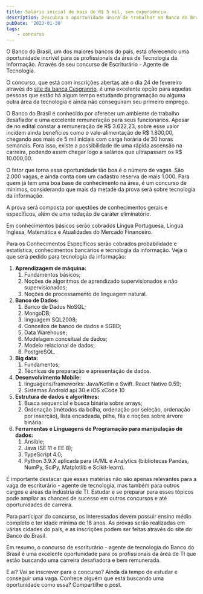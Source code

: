 ```yaml
---
title: Salário inicial de mais de R$ 5 mil, sem experiência.
description: Descubra a oportunidade única de trabalhar no Banco do Brasil, um dos maiores bancos do país, na área de Tecnologia da Informação.
pubDate: '2023-01-30'
tags: 
    - concurso
---
```


O Banco do Brasil, um dos maiores bancos do país, está oferecendo uma oportunidade incrível para os profissionais da área de Tecnologia da Informação. Através de seu concurso de Escriturário - Agente de Tecnologia.

O concurso, que está com inscrições abertas até o dia 24 de fevereiro através do [site da banca Cesgranrio](https://www.cesgranrio.org.br/concursos/evento.aspx?id=bb0122), é uma excelente opção para aquelas pessoas que estão há algum tempo estudando programação ou alguma outra área da tecnologia e ainda não conseguiram seu primeiro emprego.

O Banco do Brasil é conhecido por oferecer um ambiente de trabalho desafiador e uma excelente remuneração para seus funcionários. Apesar de no edital constar a remuneração de R$ 3.622,23, sobre esse valor incidem ainda benefícios como o vale-alimentação de R$ 1.800,00, chegando aos mais de 5 mil iniciais com carga horária de 30 horas semanais. Fora isso, existe a possibilidade de uma rápida ascensão na carreira, podendo assim chegar logo a salários que ultrapassam os R$ 10.000,00.

O fator que torna essa oportunidade tão boa é o número de vagas. São 2.000 vagas, e ainda conta com um cadastro reserva de mais 1.000. Para quem já tem uma boa base de conhecimento na área, é um concurso de mínimos, considerando que mais da metade da prova será sobre tecnologia da informação.

A prova será composta por questões de conhecimentos gerais e específicos, além de uma redação de caráter eliminatório.

Em conhecimentos básicos serão cobrados Língua 
Portuguesa, Língua Inglesa, Matemática e Atualidades do Mercado Financeiro.

Para os Conhecimentos Específicos serão cobrados probabilidade e estatística, conhecimentos bancários e tecnologia da informação. Veja o que será pedido para tecnologia da informação:

1. **Aprendizagem de máquina:** 
    1. Fundamentos básicos; 
    2. Noções de algoritmos de aprendizado
    supervisionados e não supervisionados; 
    3. Noções de processamento de linguagem natural.
2. **Banco de Dados:** 
    1. Banco de Dados NoSQL;
    2. MongoDB; 
    3. linguagem SQL2008;
    4. Conceitos de banco de dados e SGBD; 
    5. Data Warehouse; 
    6. Modelagem conceitual de dados; 
    7. Modelo
    relacional de dados; 
    8. PostgreSQL.
3. **Big data:** 
    1. Fundamentos; 
    2. Técnicas de preparação e
    apresentação de dados. 
4. **Desenvolvimento Mobile:** 
    1. linguagens/frameworks: Java/Kotlin e Swift. React Native 0.59; 
    2. Sistemas
    Android api 30 e iOS xCode 10
5. **Estrutura de dados e algoritmos:** 
    1. Busca sequencial e busca binária sobre arrays; 
    2. Ordenação
    (métodos da bolha, ordenação por seleção, ordenação por inserção), lista encadeada, pilha, fila e noções sobre árvore binária. 
6. **Ferramentas e Linguagens de Programação para manipulação de dados:** 
    1. Ansible; 
    2. Java (SE 11 e EE 8); 
    3. TypeScript 4.0; 
    4. Python
    3.9.X aplicada para IA/ML e Analytics (bibliotecas Pandas, NumPy, SciPy, Matplotlib e Scikit-learn).

É importante destacar que essas matérias não são apenas relevantes para a vaga de escriturário - agente de tecnologia, mas também para outros cargos e áreas da indústria de TI. Estudar e se preparar para esses tópicos pode ampliar as chances de sucesso em outros concursos e até oportunidades de carreira.

Para participar do concurso, os interessados devem possuir ensino médio completo e ter idade mínima de 18 anos. As provas serão realizadas em várias cidades do país, e as inscrições podem ser feitas através do site do Banco do Brasil.

Em resumo, o concurso de escriturário - agente de tecnologia do Banco do Brasil é uma excelente oportunidade para os profissionais da área de TI que estão buscando uma carreira desafiadora e bem remunerada.

E aí? Vai se inscrever para o concurso? Ainda dá tempo de estudar e conseguir uma vaga. Conhece alguém que está buscando uma oportunidade como essa? Compartilhe o post.
